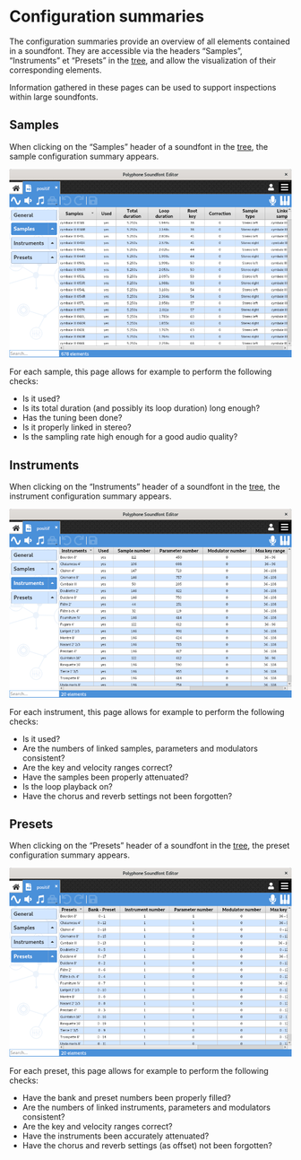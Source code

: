 # Configuration summaries

The configuration summaries provide an overview of all elements contained in
a soundfont. They are accessible via the headers “Samples”, “Instruments” et
“Presets” in the [tree], and allow the visualization of their corresponding
elements.

Information gathered in these pages can be used to support inspections within
large soundfonts.


<a name="doc_sample"/>

## Samples

When clicking on the “Samples” header of a soundfont in the [tree], the sample
configuration summary appears.

![sample configuration summary]

For each sample, this page allows for example to perform the following checks:

  - Is it used?
  - Is its total duration (and possibly its loop duration) long enough?
  - Has the tuning been done?
  - Is it properly linked in stereo?
  - Is the sampling rate high enough for a good audio quality?


<a name="doc_instrument"/>

## Instruments

When clicking on the “Instruments” header of a soundfont in the [tree], the
instrument configuration summary appears.

![instrument configuration summary]

For each instrument, this page allows for example to perform the following
checks:

  - Is it used?
  - Are the numbers of linked samples, parameters and modulators consistent?
  - Are the key and velocity ranges correct?
  - Have the samples been properly attenuated?
  - Is the loop playback on?
  - Have the chorus and reverb settings not been forgotten?


<a name="doc_preset"/>

## Presets

When clicking on the “Presets” header of a soundfont in the [tree], the preset
configuration summary appears.

![preset configuration summary]

For each preset, this page allows for example to perform the following checks:

  - Have the bank and preset numbers been properly filled?
  - Are the numbers of linked instruments, parameters and modulators consistent?
  - Are the key and velocity ranges correct?
  - Have the instruments been accurately attenuated?
  - Have the chorus and reverb settings (as offset) not been forgotten?



[tree]: /manual/soundfont-editor/tree

[sample configuration summary]:     ../images/conf_summary_sample.png
[instrument configuration summary]: ../images/conf_summary_instrument.png
[preset configuration summary]:     ../images/conf_summary_preset.png
